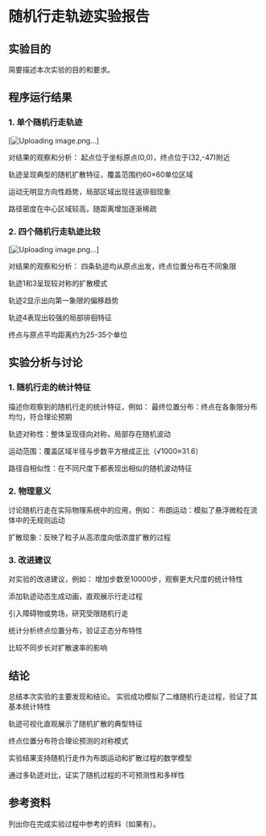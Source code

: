 # 随机行走轨迹实验报告

## 实验目的
简要描述本次实验的目的和要求。

## 程序运行结果

### 1. 单个随机行走轨迹
[![Uploading image.png…]()]

对结果的观察和分析：
起点位于坐标原点(0,0)，终点位于(32,-47)附近

轨迹呈现典型的随机扩散特征，覆盖范围约60×60单位区域

运动无明显方向性趋势，局部区域出现往返徘徊现象

路径密度在中心区域较高，随距离增加逐渐稀疏

### 2. 四个随机行走轨迹比较
[![Uploading image.png…]()]

对结果的观察和分析：
四条轨迹均从原点出发，终点位置分布在不同象限

轨迹1和3呈现较对称的扩散模式

轨迹2显示出向第一象限的偏移趋势

轨迹4表现出较强的局部徘徊特征

终点与原点平均距离约为25-35个单位

## 实验分析与讨论

### 1. 随机行走的统计特征
描述你观察到的随机行走的统计特征，例如：
最终位置分布：终点在各象限分布均匀，符合理论预期

轨迹对称性：整体呈现径向对称，局部存在随机波动

运动范围：覆盖区域半径与步数平方根成正比（√1000≈31.6）

路径自相似性：在不同尺度下都表现出相似的随机波动特征
### 2. 物理意义
讨论随机行走在实际物理系统中的应用，例如：
布朗运动：模拟了悬浮微粒在流体中的无规则运动

扩散现象：反映了粒子从高浓度向低浓度扩散的过程

### 3. 改进建议
对实验的改进建议，例如：
增加步数至10000步，观察更大尺度的统计特性

添加轨迹动态生成动画，直观展示行走过程

引入障碍物或势场，研究受限随机行走

统计分析终点位置分布，验证正态分布特性

比较不同步长对扩散速率的影响

## 结论
总结本次实验的主要发现和结论。
实验成功模拟了二维随机行走过程，验证了其基本统计特性

轨迹可视化直观展示了随机扩散的典型特征

终点位置分布符合理论预测的对称模式

实验结果支持随机行走作为布朗运动和扩散过程的数学模型

通过多轨迹对比，证实了随机过程的不可预测性和多样性
## 参考资料
列出你在完成实验过程中参考的资料（如果有）。
